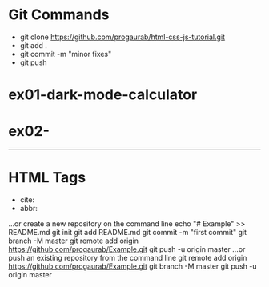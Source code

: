 # Git Commands
- git clone https://github.com/progaurab/html-css-js-tutorial.git
- git add .
- git commit -m "minor fixes"
- git push



# ex01-dark-mode-calculator
# ex02-
------------------------------------
# HTML Tags
- cite: 
- abbr: 



…or create a new repository on the command line
echo "# Example" >> README.md
git init
git add README.md
git commit -m "first commit"
git branch -M master
git remote add origin https://github.com/progaurab/Example.git
git push -u origin master
…or push an existing repository from the command line
git remote add origin https://github.com/progaurab/Example.git
git branch -M master
git push -u origin master
